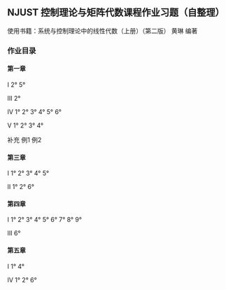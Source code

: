 ## NJUST 控制理论与矩阵代数课程作业习题（自整理）
使用书籍：系统与控制理论中的线性代数（上册）（第二版） 黄琳 编著

### 作业目录
#### 第一章
I 2° 5°

III 2°

IV 1° 2° 3° 4° 5° 6°

V 1° 2° 3° 4°

补充 例1 例2

#### 第三章
I 1° 2° 3° 4° 5°

II 1° 2° 6°

#### 第四章
I 1° 2° 3° 4° 5° 6° 7° 8° 9°

III 6°

#### 第五章
I 1° 4°

IV 1° 2° 6°

